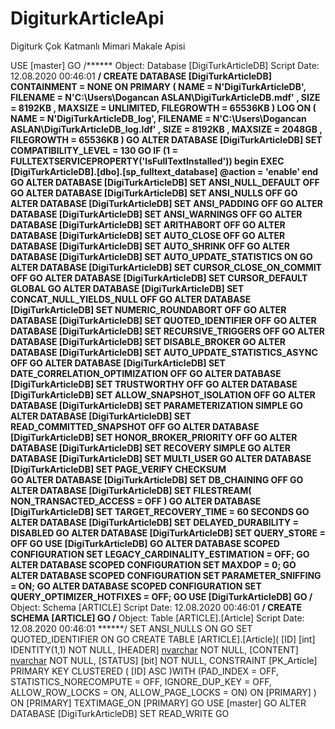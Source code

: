# DigiturkArticleApi
Digiturk Çok Katmanlı Mimari Makale Apisi

USE [master]
GO
/****** Object:  Database [DigiTurkArticleDB]    Script Date: 12.08.2020 00:46:01 ******/
CREATE DATABASE [DigiTurkArticleDB]
 CONTAINMENT = NONE
 ON  PRIMARY 
( NAME = N'DigiTurkArticleDB', FILENAME = N'C:\Users\Dogancan ASLAN\DigiTurkArticleDB.mdf' , SIZE = 8192KB , MAXSIZE = UNLIMITED, FILEGROWTH = 65536KB )
 LOG ON 
( NAME = N'DigiTurkArticleDB_log', FILENAME = N'C:\Users\Dogancan ASLAN\DigiTurkArticleDB_log.ldf' , SIZE = 8192KB , MAXSIZE = 2048GB , FILEGROWTH = 65536KB )
GO
ALTER DATABASE [DigiTurkArticleDB] SET COMPATIBILITY_LEVEL = 130
GO
IF (1 = FULLTEXTSERVICEPROPERTY('IsFullTextInstalled'))
begin
EXEC [DigiTurkArticleDB].[dbo].[sp_fulltext_database] @action = 'enable'
end
GO
ALTER DATABASE [DigiTurkArticleDB] SET ANSI_NULL_DEFAULT OFF 
GO
ALTER DATABASE [DigiTurkArticleDB] SET ANSI_NULLS OFF 
GO
ALTER DATABASE [DigiTurkArticleDB] SET ANSI_PADDING OFF 
GO
ALTER DATABASE [DigiTurkArticleDB] SET ANSI_WARNINGS OFF 
GO
ALTER DATABASE [DigiTurkArticleDB] SET ARITHABORT OFF 
GO
ALTER DATABASE [DigiTurkArticleDB] SET AUTO_CLOSE OFF 
GO
ALTER DATABASE [DigiTurkArticleDB] SET AUTO_SHRINK OFF 
GO
ALTER DATABASE [DigiTurkArticleDB] SET AUTO_UPDATE_STATISTICS ON 
GO
ALTER DATABASE [DigiTurkArticleDB] SET CURSOR_CLOSE_ON_COMMIT OFF 
GO
ALTER DATABASE [DigiTurkArticleDB] SET CURSOR_DEFAULT  GLOBAL 
GO
ALTER DATABASE [DigiTurkArticleDB] SET CONCAT_NULL_YIELDS_NULL OFF 
GO
ALTER DATABASE [DigiTurkArticleDB] SET NUMERIC_ROUNDABORT OFF 
GO
ALTER DATABASE [DigiTurkArticleDB] SET QUOTED_IDENTIFIER OFF 
GO
ALTER DATABASE [DigiTurkArticleDB] SET RECURSIVE_TRIGGERS OFF 
GO
ALTER DATABASE [DigiTurkArticleDB] SET  DISABLE_BROKER 
GO
ALTER DATABASE [DigiTurkArticleDB] SET AUTO_UPDATE_STATISTICS_ASYNC OFF 
GO
ALTER DATABASE [DigiTurkArticleDB] SET DATE_CORRELATION_OPTIMIZATION OFF 
GO
ALTER DATABASE [DigiTurkArticleDB] SET TRUSTWORTHY OFF 
GO
ALTER DATABASE [DigiTurkArticleDB] SET ALLOW_SNAPSHOT_ISOLATION OFF 
GO
ALTER DATABASE [DigiTurkArticleDB] SET PARAMETERIZATION SIMPLE 
GO
ALTER DATABASE [DigiTurkArticleDB] SET READ_COMMITTED_SNAPSHOT OFF 
GO
ALTER DATABASE [DigiTurkArticleDB] SET HONOR_BROKER_PRIORITY OFF 
GO
ALTER DATABASE [DigiTurkArticleDB] SET RECOVERY SIMPLE 
GO
ALTER DATABASE [DigiTurkArticleDB] SET  MULTI_USER 
GO
ALTER DATABASE [DigiTurkArticleDB] SET PAGE_VERIFY CHECKSUM  
GO
ALTER DATABASE [DigiTurkArticleDB] SET DB_CHAINING OFF 
GO
ALTER DATABASE [DigiTurkArticleDB] SET FILESTREAM( NON_TRANSACTED_ACCESS = OFF ) 
GO
ALTER DATABASE [DigiTurkArticleDB] SET TARGET_RECOVERY_TIME = 60 SECONDS 
GO
ALTER DATABASE [DigiTurkArticleDB] SET DELAYED_DURABILITY = DISABLED 
GO
ALTER DATABASE [DigiTurkArticleDB] SET QUERY_STORE = OFF
GO
USE [DigiTurkArticleDB]
GO
ALTER DATABASE SCOPED CONFIGURATION SET LEGACY_CARDINALITY_ESTIMATION = OFF;
GO
ALTER DATABASE SCOPED CONFIGURATION SET MAXDOP = 0;
GO
ALTER DATABASE SCOPED CONFIGURATION SET PARAMETER_SNIFFING = ON;
GO
ALTER DATABASE SCOPED CONFIGURATION SET QUERY_OPTIMIZER_HOTFIXES = OFF;
GO
USE [DigiTurkArticleDB]
GO
/****** Object:  Schema [ARTICLE]    Script Date: 12.08.2020 00:46:01 ******/
CREATE SCHEMA [ARTICLE]
GO
/****** Object:  Table [ARTICLE].[Article]    Script Date: 12.08.2020 00:46:01 ******/
SET ANSI_NULLS ON
GO
SET QUOTED_IDENTIFIER ON
GO
CREATE TABLE [ARTICLE].[Article](
	[ID] [int] IDENTITY(1,1) NOT NULL,
	[HEADER] [nvarchar](50) NOT NULL,
	[CONTENT] [nvarchar](max) NOT NULL,
	[STATUS] [bit] NOT NULL,
 CONSTRAINT [PK_Article] PRIMARY KEY CLUSTERED 
(
	[ID] ASC
)WITH (PAD_INDEX = OFF, STATISTICS_NORECOMPUTE = OFF, IGNORE_DUP_KEY = OFF, ALLOW_ROW_LOCKS = ON, ALLOW_PAGE_LOCKS = ON) ON [PRIMARY]
) ON [PRIMARY] TEXTIMAGE_ON [PRIMARY]
GO
USE [master]
GO
ALTER DATABASE [DigiTurkArticleDB] SET  READ_WRITE 
GO
